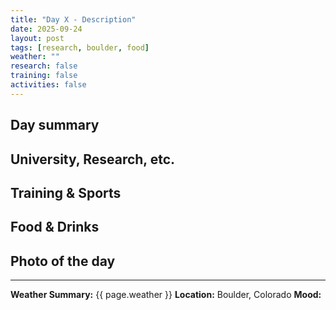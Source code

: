 ```yaml
---
title: "Day X - Description"
date: 2025-09-24
layout: post
tags: [research, boulder, food]
weather: ""
research: false
training: false
activities: false
---
```


## Day summary

## University, Research, etc. 

## Training & Sports

## Food & Drinks

## Photo of the day

---

**Weather Summary:** {{ page.weather }}
**Location:** Boulder, Colorado
**Mood:**